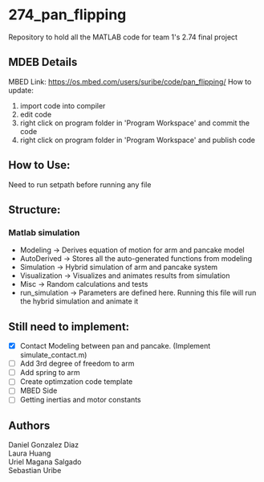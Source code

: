 # 274_pan_flipping
Repository to hold all the MATLAB code for team 1's 2.74 final project  

## MDEB Details ##
MBED Link: https://os.mbed.com/users/suribe/code/pan_flipping/
How to update:
1. import code into compiler
2. edit code
3. right click on program folder in 'Program Workspace' and commit the code
4. right click on program folder in 'Program Workspace' and publish code

## How to Use: ##
Need to run setpath before running any file

## Structure: ##
### Matlab simulation ###
* Modeling -> Derives equation of motion for arm and pancake model
* AutoDerived -> Stores all the auto-generated functions from modeling
* Simulation -> Hybrid simulation of arm and pancake system
* Visualization -> Visualizes and animates results from simulation
* Misc -> Random calculations and tests
* run_simulation -> Parameters are defined here. Running this file will run the hybrid simulation and animate it

## Still need to implement: ##
- [X] Contact Modeling between pan and pancake. (Implement simulate_contact.m)
- [ ] Add 3rd degree of freedom to arm 
- [ ] Add spring to arm
- [ ] Create optimzation code template
- [ ] MBED Side
- [ ] Getting inertias and motor constants

 ## Authors ##
 Daniel Gonzalez Diaz  
 Laura Huang  
 Uriel Magana Salgado  
 Sebastian Uribe  
